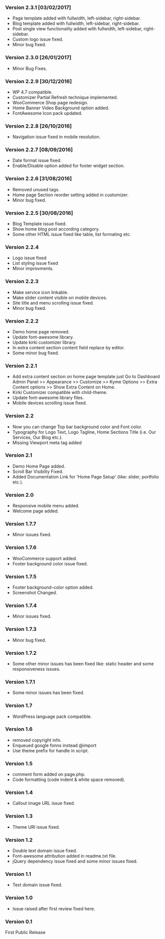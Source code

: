 ### Version 2.3.1 [03/02/2017]
* Page template added with fullwidth, left-sidebar, right-sidebar.
* Blog template added with fullwidth, left-sidebar, right-sidebar.
* Post single view functionality added with fullwidth, left-sidebar, right-sidebar.
* Custom logo issue fixed.
* Minor bug fixed.
### Version 2.3.0 [26/01/2017]
* Minor Bug Fixes.
### Version 2.2.9 [30/12/2016]
* WP 4.7 compatible.
* Customizer Partial Refresh technique implemented.
* WooCommerce Shop page redesign.
* Home Banner Video Background option added.
* FontAwesome Icon pack updated.
### Version 2.2.8 [26/10/2016]
* Navigation issue fixed in mobile resolution.
### Version 2.2.7 [08/09/2016]
* Date format issue fixed.
* Enable/Disable option added for footer widget section.
### Version 2.2.6 [31/08/2016]
* Removed unused tags.
* Home page Section reorder setting added in customizer.
* Minor bug fixed.
### Version 2.2.5 [30/08/2016]
* Blog Template issue fixed.
* Show home blog post according category.
* Some other HTML issue fixed like table, list formating etc.
### Version 2.2.4
* Logo issue fixed
* List styling issue fixed
* Minor improvments.
### Version 2.2.3
* Make service icon linkable.
* Make slider content visible on mobile devices.
* Site title and menu scrolling issue fixed.
* Minor bug fixed.
### Version 2.2.2
* Demo home page removed.
* Update font-awesome library.
* Update kirki customizer library.
* In extra content section content field replace by editor.
* Some minor bug fixed.
### Version 2.2.1
* Add extra content section on home page template just Go to Dashboard Admin Panel >> Appearance >> Customize >> Kyme Options >> Extra Content options >> Show Extra Content on Home.
* Kirki Customizer compatible with child-theme.
* Update font-awesome library files.
* Mobile devices scrolling issue fixed.
### Version 2.2
* Now you can change Top bar background color and Font color.
* Typography for Logo Text, Logo Tagline, Home Sections Title (i.e. Our Services, Our Blog etc.).
* Missing Viewport meta tag added
### Version 2.1
* Demo Home Page added.
* Scroll Bar Visiblity Fixed.
* Added Documentation Link for 'Home Page Setup' (like: slider, portfolio etc.).
### Version 2.0
* Responsive mobile menu added.
* Welcome page added.
### Version 1.7.7
* Minor issues fixed.
### Version 1.7.6
* WooCommerce support added.
* Footer background color issue fixed.
### Version 1.7.5
* Footer background-color option added.
* Screenshot Changed.
### Version 1.7.4
* Minor issues fixed.
### Version 1.7.3
* Minor bug fixed.
### Version 1.7.2
* Some other minor issues has been fixed like: static header and some responsiveness issues.
### Version 1.7.1
* Some minor issues has been fixed.
### Version 1.7
* WordPress language pack compatible.
### Version 1.6
* removed copyright info.
* Enqueued google fonns instead @import
* Use theme prefix for handle in  script.
### Version 1.5
* comment form added on page.php.
* Code formatting (code indent & white space removed).
### Version 1.4
* Callout image URL issue fixed.
### Version 1.3
* Theme URI issue fixed.
### Version 1.2
* Double text domain issue fixed.
* Font-awesome attribution added in readme.txt file.
* jQuery dependency issue fixed and some minor issues fixed.
### Version 1.1
* Text domain issue fixed.
### Version 1.0
* Issue raised after first review fixed here.
### Version 0.1
First Public Release